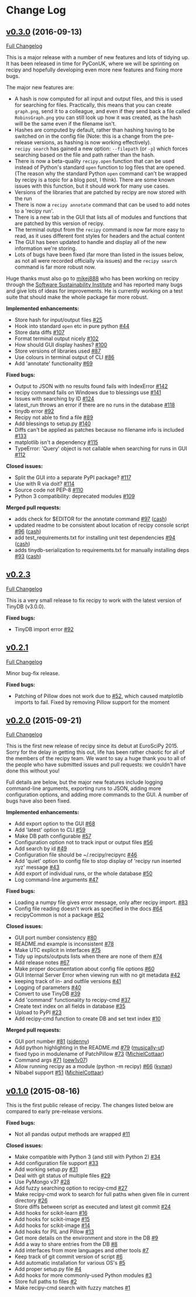 # Change Log

## [v0.3.0](https://github.com/recipy/recipy/tree/v0.3.0) (2016-09-13)
[Full Changelog](https://github.com/recipy/recipy/compare/v0.2.3...v0.3.0)

This is a major release with a number of new features and lots of tidying up. It has been released in time for PyConUK, where we will be sprinting on recipy and hopefully developing even more new features and fixing more bugs.

The major new features are:

 * A hash is now computed for all input and output files, and this is used for searching for files. Practically, this means that you can create `graph.png`, send it to a colleague, and even if they send back a file called `RobinsGraph.png` you can still look up how it was created, as the hash will be the same even if the filename isn't.
 * Hashes are computed by default, rather than hashing having to be switched on in the config file (Note: this is a change from the pre-release versions, as hashing is now working effectively).
 * `recipy search` has gained a new option: `--filepath` (or `-p`) which forces searching based on the file and path rather than the hash.
 * There is now a beta-quality `recipy.open` function that can be used instead of Python's standard `open` function to log files that are opened. (The reason why the standard Python `open` command can't be wrapped by recipy is a topic for a blog post, I think). There are some known issues with this function, but it should work for many use cases.
 * Versions of the libraries that are patched by recipy are now stored with the run
 * There is now a `recipy annotate` command that can be used to add notes to a 'recipy run'.
 * There is a new tab in the GUI that lists all of modules and functions that are patched by this version of recipy.
 * The terminal output from the `recipy` command is now far more easy to read, as it uses different font styles for headers and the actual content
 * The GUI has been updated to handle and display all of the new information we're storing.
 * Lots of bugs have been fixed (far more than listed in the issues below, as not all were recorded officially via issues) and the `recipy search` command is far more robust now.

 Huge thanks must also go to [mikej888](https://github.com/mikej888) who has been working on recipy through the [Software Sustainability Institute](http://www.software.ac.uk) and has reported many bugs and give lots of ideas for improvements. He is currently working on a test suite that should make the whole package far more robust.

**Implemented enhancements:**

- Store hash for input/output files [\#25](https://github.com/recipy/recipy/issues/25)
- Hook into standard `open` etc in pure python [\#44](https://github.com/recipy/recipy/issues/44)
- Store data diffs [\#107](https://github.com/recipy/recipy/issues/107)
- Format terminal output nicely [\#102](https://github.com/recipy/recipy/issues/102)
- How should GUI display hashes? [\#100](https://github.com/recipy/recipy/issues/100)
- Store versions of libraries used [\#87](https://github.com/recipy/recipy/issues/87)
- Use colours in terminal output of CLI [\#86](https://github.com/recipy/recipy/issues/86)
- Add 'annotate' functionality [\#69](https://github.com/recipy/recipy/issues/69)

**Fixed bugs:**

- Output to JSON with no results found fails with IndexError [\#142](https://github.com/recipy/recipy/issues/142)
- recipy command fails on Windows due to blessings use [\#141](https://github.com/recipy/recipy/issues/141)
- Issues with searching by ID [\#124](https://github.com/recipy/recipy/issues/124)
- latest\_run throws an error if there are no runs in the database [\#118](https://github.com/recipy/recipy/issues/118)
- tinydb error [\#92](https://github.com/recipy/recipy/issues/92)
- Recipy not able to find a file  [\#89](https://github.com/recipy/recipy/issues/89)
- Add blessings to setup.py [\#140](https://github.com/recipy/recipy/issues/140)
- Diffs can't be applied as patches because no filename info is included [\#133](https://github.com/recipy/recipy/issues/133)
- matplotlib isn't a dependency [\#115](https://github.com/recipy/recipy/issues/115)
- TypeError: 'Query' object is not callable when searching for runs in GUI [\#112](https://github.com/recipy/recipy/issues/112)

**Closed issues:**

- Split the GUI into a separate PyPI package? [\#117](https://github.com/recipy/recipy/issues/117)
- Use with R via doit? [\#114](https://github.com/recipy/recipy/issues/114)
- Source code not PEP-8 [\#110](https://github.com/recipy/recipy/issues/110)
- Python 3 compatibility: deprecated modules [\#109](https://github.com/recipy/recipy/issues/109)

**Merged pull requests:**

- adds check for $EDITOR for the annotate command [\#97](https://github.com/recipy/recipy/pull/97) ([cash](https://github.com/cash))
- updated readme to be consistent about location of recipy console script [\#96](https://github.com/recipy/recipy/pull/96) ([cash](https://github.com/cash))
- add test\_requirements.txt for installing unit test dependencies [\#94](https://github.com/recipy/recipy/pull/94) ([cash](https://github.com/cash))
- adds tinydb-serialization to requirements.txt for manually installing deps [\#93](https://github.com/recipy/recipy/pull/93) ([cash](https://github.com/cash))


## [v0.2.3](https://github.com/recipy/recipy/tree/HEAD)
[Full Changelog](https://github.com/recipy/recipy/compare/v0.2.3...HEAD)

This is a very small release to fix recipy to work with the latest version of TinyDB (v3.0.0).

**Fixed bugs:**

- TinyDB import error [\#92](https://github.com/recipy/recipy/issues/92)

## [v0.2.1](https://github.com/recipy/recipy/tree/v0.2.1)
[Full Changelog](https://github.com/recipy/recipy/compare/v0.2.0...HEAD)

Minor bug-fix release.

**Fixed bugs:**

- Patching of Pillow does not work due to [\#52](https://github.com/recipy/recipy/issues/52), which caused matplotlib imports to fail. Fixed by removing Pillow support for the moment

## [v0.2.0](https://github.com/recipy/recipy/tree/v0.2.0) (2015-09-21)
[Full Changelog](https://github.com/recipy/recipy/compare/v0.1.0...v0.2.0)

This is the first new release of recipy since its debut at EuroSciPy 2015. Sorry for the delay in getting this out, life has been rather chaotic for all of the members of the recipy team. We want to say a huge thank you to all of the people who have submitted issues and pull requests: we couldn't have done this without you!

Full details are below, but the major new features include logging command-line arguments, exporting runs to JSON, adding more configuration options, and adding more commands to the GUI. A number of bugs have also been fixed.

**Implemented enhancements:**

- Add export option to the GUI [\#68](https://github.com/recipy/recipy/issues/68)
- Add 'latest' option to CLI [\#59](https://github.com/recipy/recipy/issues/59)
- Make DB path configurable [\#57](https://github.com/recipy/recipy/issues/57)
- Configuration option not to track input or output files [\#56](https://github.com/recipy/recipy/issues/56)
- Add search by id [\#49](https://github.com/recipy/recipy/issues/49)
- Configuration file should be ~/.recipy/recipyrc [\#46](https://github.com/recipy/recipy/issues/46)
- Add 'quiet' option to config file to stop display of 'recipy run inserted xyz' message [\#43](https://github.com/recipy/recipy/issues/43)
- Add export of individual runs, or the whole database [\#50](https://github.com/recipy/recipy/issues/50)
- Log command-line arguments [\#47](https://github.com/recipy/recipy/issues/47)

**Fixed bugs:**

- Loading a numpy file gives error message, only after recipy import. [\#83](https://github.com/recipy/recipy/issues/83)
- Config file reading doesn't work as specified in the docs [\#64](https://github.com/recipy/recipy/issues/64)
- recipyCommon is not a package [\#62](https://github.com/recipy/recipy/issues/62)

**Closed issues:**

- GUI port number consistency [\#80](https://github.com/recipy/recipy/issues/80)
- README.md example is inconsistent [\#78](https://github.com/recipy/recipy/issues/78)
- Make UTC explicit in interfaces [\#75](https://github.com/recipy/recipy/issues/75)
- Tidy up inputs/outputs lists when there are none of them [\#74](https://github.com/recipy/recipy/issues/74)
- Add release notes [\#67](https://github.com/recipy/recipy/issues/67)
- Make proper documentation about config file options [\#60](https://github.com/recipy/recipy/issues/60)
- GUI Internal Server Error when viewing run with no git metadata [\#42](https://github.com/recipy/recipy/issues/42)
- keeping track of in- and outfile versions [\#41](https://github.com/recipy/recipy/issues/41)
- Logging of parameters [\#40](https://github.com/recipy/recipy/issues/40)
- Convert to use TinyDB [\#39](https://github.com/recipy/recipy/issues/39)
- Add 'command' functionality to recipy-cmd [\#37](https://github.com/recipy/recipy/issues/37)
- Create text index on all fields in database [\#35](https://github.com/recipy/recipy/issues/35)
- Upload to PyPI [\#23](https://github.com/recipy/recipy/issues/23)
- Add recipy-cmd function to create DB and set text index [\#10](https://github.com/recipy/recipy/issues/10)

**Merged pull requests:**

- GUI port number [\#81](https://github.com/recipy/recipy/pull/81) ([sjdenny](https://github.com/sjdenny))
- Add python highlighting in the README.md [\#79](https://github.com/recipy/recipy/pull/79) ([musically-ut](https://github.com/musically-ut))
- fixed typo in modulename of PatchPillow [\#73](https://github.com/recipy/recipy/pull/73) ([MichielCottaar](https://github.com/MichielCottaar))
- Command args [\#71](https://github.com/recipy/recipy/pull/71) ([oew1v07](https://github.com/oew1v07))
- Allow running recipy as a module \(python -m recipy\) [\#66](https://github.com/recipy/recipy/pull/66) ([kynan](https://github.com/kynan))
- Nibabel support [\#51](https://github.com/recipy/recipy/pull/51) ([MichielCottaar](https://github.com/MichielCottaar))

## [v0.1.0](https://github.com/recipy/recipy/tree/v0.1.0) (2015-08-16)

This is the first public release of recipy. The changes listed below are compared to early pre-release versions.

**Fixed bugs:**

- Not all pandas output methods are wrapped [\#11](https://github.com/recipy/recipy/issues/11)

**Closed issues:**

- Make compatible with Python 3 \(and still with Python 2\) [\#34](https://github.com/recipy/recipy/issues/34)
- Add configuration file support [\#33](https://github.com/recipy/recipy/issues/33)
- Add working setup.py [\#31](https://github.com/recipy/recipy/issues/31)
- Deal with git status of multiple files [\#29](https://github.com/recipy/recipy/issues/29)
- Use PyMongo v3? [\#28](https://github.com/recipy/recipy/issues/28)
- Add fuzzy searching option to recipy-cmd [\#27](https://github.com/recipy/recipy/issues/27)
- Make recipy-cmd work to search for full paths when given file in current directory [\#26](https://github.com/recipy/recipy/issues/26)
- Store diffs between script as executed and latest git commit [\#24](https://github.com/recipy/recipy/issues/24)
- Add hooks for scikit-learn [\#16](https://github.com/recipy/recipy/issues/16)
- Add hooks for scikit-image [\#15](https://github.com/recipy/recipy/issues/15)
- Add hooks for scikit-image [\#14](https://github.com/recipy/recipy/issues/14)
- Add hooks for PIL and Pillow [\#13](https://github.com/recipy/recipy/issues/13)
- Get more details on the environment and store in the DB [\#9](https://github.com/recipy/recipy/issues/9)
- Add a way to share entries from the DB [\#8](https://github.com/recipy/recipy/issues/8)
- Add interfaces from more languages and other tools [\#7](https://github.com/recipy/recipy/issues/7)
- Keep track of git commit version of script [\#6](https://github.com/recipy/recipy/issues/6)
- Add automatic installation for various OS's [\#5](https://github.com/recipy/recipy/issues/5)
- Add proper setup.py file [\#4](https://github.com/recipy/recipy/issues/4)
- Add hooks for more commonly-used Python modules [\#3](https://github.com/recipy/recipy/issues/3)
- Store full paths to files [\#2](https://github.com/recipy/recipy/issues/2)
- Make recipy-cmd search with fuzzy matches [\#1](https://github.com/recipy/recipy/issues/1)
